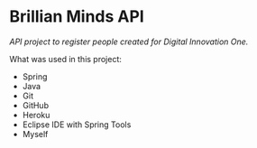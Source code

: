 # Brillian Minds API
*API project to register people created for Digital Innovation One.*



What was used in this project:

* Spring 
* Java
* Git
* GitHub
* Heroku
* Eclipse IDE with Spring Tools
* Myself
